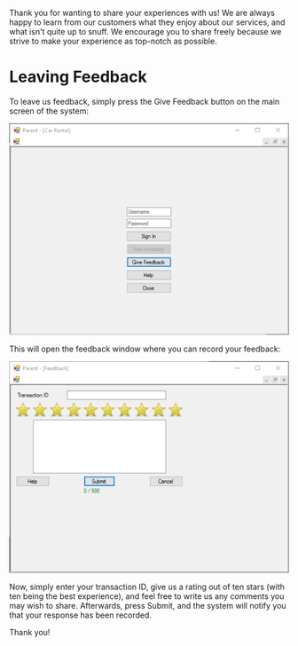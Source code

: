 Thank you for wanting to share your experiences with us! We are always happy to learn from our customers what they enjoy about our services, and what isn't quite up to snuff. We encourage you to share freely because we strive to make your experience as top-notch as possible.

# Leaving Feedback
To leave us feedback, simply press the Give Feedback button on the main screen of the system:

![Give Feedback Button](FeedbackButton.png)

This will open the feedback window where you can record your feedback:

![Feedback](Feedback.png)

Now, simply enter your transaction ID, give us a rating out of ten stars (with ten being the best experience), and feel free to write us any comments you may wish to share. Afterwards, press Submit, and the system will notify you that your response has been recorded.

Thank you!
